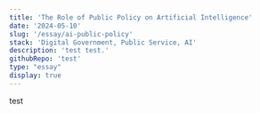 ```yaml
---
title: 'The Role of Public Policy on Artificial Intelligence'
date: '2024-05-10'
slug: '/essay/ai-public-policy'
stack: 'Digital Government, Public Service, AI'
description: 'test test.'
githubRepo: 'test'
type: "essay"  
display: true
---
```


test
